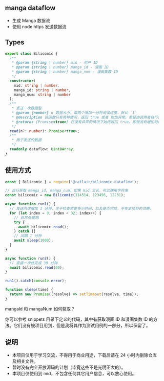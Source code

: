## manga dataflow

- 生成 Manga 数据流
- 使用 node https 发送数据流

## Types

```typescript
export class Bilicomic {
  /**
   * @param {string | number} mid - 用户 ID
   * @param {string | number} manga_id - 漫画 ID
   * @param {string | number} manga_num - 漫画集数 ID
   */
  constructor(
    mid: string | number,
    manga_id: string | number,
    manga_num: string | number
  );
  /**
   * 发送一次数据包
   * @param {number} n 数据大小，每两个增加一分钟阅读进度，默认 `1`
   * @description 该函数只有两种情况，返回 true 或者 抛出异常。希望由调用者自行处理异常。
   * @returns {Promise<true>} 在没有异常的情况下始终返回 true，即使没有增加时间（因为原本接口就是如此）
   */
  read(n?: number): Promise<true>;
  /**
   * 用于发送的数据
   */
  readonly dataflow: Uint8Array;
}
```

## 使用方式

```js
const { Bilicomic } = require('@catlair/bilicomic-dataflow');

// 自行获取 manga_id, manga_num，如果 mid 太长，可以使用字符串
const bilicomic = new Bilicomic(114514, 123456, 12231);

async function run1() {
  // 发送两次增加 1 分钟，至于检查需要多少时间，以及是否完成，不在本项目的范畴。
  for (let index = 0; index < 32; index++) {
    // 异常处理略
    try {
      await bilicomic.read();
    } catch {}
    // 间隔 1 分钟
    await sleep(1000);
  }
}

async function run2() {
  // 直接一次性完成 30 分钟
  await bilicomic.read(60);
}

run1().catch(console.error);

function sleep(time) {
  return new Promise((resolve) => setTimeout(resolve, time));
}
```

mangaId 和 mangaNum 如何获取？

你可以参考 snippets 目录下定义的代码，其中有获取漫画 ID 和漫画集数 ID 的方法。它们没有被项目用到，但是我将其作为测试用例的一部分，所以保留了。

## 说明

- 本项目仅用于学习交流，不得用于商业用途，下载后请在 24 小时内删除仓库及相关文件。
- 暂时没有完全开放源码的计划（毕竟这些不是光明正大的）。
- 本项目仅使用到 mid，不包含任何其它用户信息，可以放心使用。
